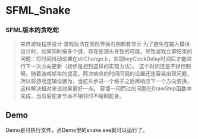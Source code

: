 # SFML_Snake
### SFML版本的贪吃蛇
>来自游戏程序设计
游戏玩法在图形界面右侧都有显示
为了避免在输入模块设计时，如果同时按多个键，存在蛇调头导致的可能，导致游戏立即结束的问题：将时间抖动设置在dirChange上，实现keyClockDelay时间后才能进行下一次方向更新（初步是想到这样的实现方法）。
这个时间还是不好控制啊，随着游戏帧率的提高，两次响应的时间间隔的设置还是容易出现问题，所以将游戏逻辑设置为，当蛇头步进一个格子之后再响应下一个方向变换，这样解决相对来说效果更好一点。
穿墙一闪而过的问题在DrawStep函数中完成，当前后蛇身节点不相邻时不绘制蛇身。

## Demo
Demo是可执行文件，点Demo里的snake.exe就可以运行了。
